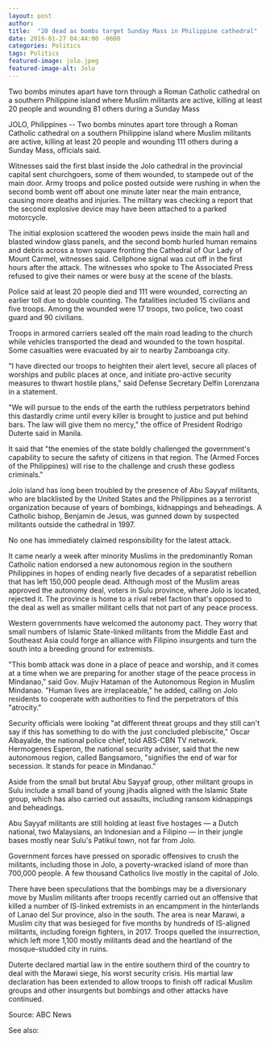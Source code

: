 ```yaml
---
layout: post
author: 
title:  "20 dead as bombs target Sunday Mass in Philippine cathedral"
date: 2019-01-27 04:44:00 -0600
categories: Politics
tags: Politics
featured-image: jolo.jpeg
featured-image-alt: Jolo
---
```

Two bombs minutes apart have torn through a Roman Catholic cathedral on a southern Philippine island where Muslim militants are active, killing at least 20 people and wounding 81 others during a Sunday Mass

JOLO, Philippines -- Two bombs minutes apart tore through a Roman Catholic cathedral on a southern Philippine island where Muslim militants are active, killing at least 20 people and wounding 111 others during a Sunday Mass, officials said.

Witnesses said the first blast inside the Jolo cathedral in the provincial capital sent churchgoers, some of them wounded, to stampede out of the main door. Army troops and police posted outside were rushing in when the second bomb went off about one minute later near the main entrance, causing more deaths and injuries. The military was checking a report that the second explosive device may have been attached to a parked motorcycle.

The initial explosion scattered the wooden pews inside the main hall and blasted window glass panels, and the second bomb hurled human remains and debris across a town square fronting the Cathedral of Our Lady of Mount Carmel, witnesses said. Cellphone signal was cut off in the first hours after the attack. The witnesses who spoke to The Associated Press refused to give their names or were busy at the scene of the blasts.

Police said at least 20 people died and 111 were wounded, correcting an earlier toll due to double counting. The fatalities included 15 civilians and five troops. Among the wounded were 17 troops, two police, two coast guard and 90 civilians.

Troops in armored carriers sealed off the main road leading to the church while vehicles transported the dead and wounded to the town hospital. Some casualties were evacuated by air to nearby Zamboanga city.

"I have directed our troops to heighten their alert level, secure all places of worships and public places at once, and initiate pro-active security measures to thwart hostile plans," said Defense Secretary Delfin Lorenzana in a statement.

"We will pursue to the ends of the earth the ruthless perpetrators behind this dastardly crime until every killer is brought to justice and put behind bars. The law will give them no mercy," the office of President Rodrigo Duterte said in Manila.

It said that "the enemies of the state boldly challenged the government's capability to secure the safety of citizens in that region. The (Armed Forces of the Philippines) will rise to the challenge and crush these godless criminals."

Jolo island has long been troubled by the presence of Abu Sayyaf militants, who are blacklisted by the United States and the Philippines as a terrorist organization because of years of bombings, kidnappings and beheadings. A Catholic bishop, Benjamin de Jesus, was gunned down by suspected militants outside the cathedral in 1997.

No one has immediately claimed responsibility for the latest attack.

It came nearly a week after minority Muslims in the predominantly Roman Catholic nation endorsed a new autonomous region in the southern Philippines in hopes of ending nearly five decades of a separatist rebellion that has left 150,000 people dead. Although most of the Muslim areas approved the autonomy deal, voters in Sulu province, where Jolo is located, rejected it. The province is home to a rival rebel faction that's opposed to the deal as well as smaller militant cells that not part of any peace process.

Western governments have welcomed the autonomy pact. They worry that small numbers of Islamic State-linked militants from the Middle East and Southeast Asia could forge an alliance with Filipino insurgents and turn the south into a breeding ground for extremists.

"This bomb attack was done in a place of peace and worship, and it comes at a time when we are preparing for another stage of the peace process in Mindanao," said Gov. Mujiv Hataman of the Autonomous Region in Muslim Mindanao. "Human lives are irreplaceable," he added, calling on Jolo residents to cooperate with authorities to find the perpetrators of this "atrocity."

Security officials were looking "at different threat groups and they still can't say if this has something to do with the just concluded plebiscite," Oscar Albayalde, the national police chief, told ABS-CBN TV network. Hermogenes Esperon, the national security adviser, said that the new autonomous region, called Bangsamoro, "signifies the end of war for secession. It stands for peace in Mindanao."

Aside from the small but brutal Abu Sayyaf group, other militant groups in Sulu include a small band of young jihadis aligned with the Islamic State group, which has also carried out assaults, including ransom kidnappings and beheadings.

Abu Sayyaf militants are still holding at least five hostages — a Dutch national, two Malaysians, an Indonesian and a Filipino — in their jungle bases mostly near Sulu's Patikul town, not far from Jolo.

Government forces have pressed on sporadic offensives to crush the militants, including those in Jolo, a poverty-wracked island of more than 700,000 people. A few thousand Catholics live mostly in the capital of Jolo.

There have been speculations that the bombings may be a diversionary move by Muslim militants after troops recently carried out an offensive that killed a number of IS-linked extremists in an encampment in the hinterlands of Lanao del Sur province, also in the south. The area is near Marawi, a Muslim city that was besieged for five months by hundreds of IS-aligned militants, including foreign fighters, in 2017. Troops quelled the insurrection, which left more 1,100 mostly militants dead and the heartland of the mosque-studded city in ruins.

Duterte declared martial law in the entire southern third of the country to deal with the Marawi siege, his worst security crisis. His martial law declaration has been extended to allow troops to finish off radical Muslim groups and other insurgents but bombings and other attacks have continued.

Source: ABC News 

<a href="https://abcnews.go.com/International/wireStory/bombs-target-cathedral-south-philippines-dead-60652324" data-iframely-url></a>

See also: 
<a href="http://thenewworldpost.com/world/2022/02/22/911-sequence.html" data-iframely-url></a>
